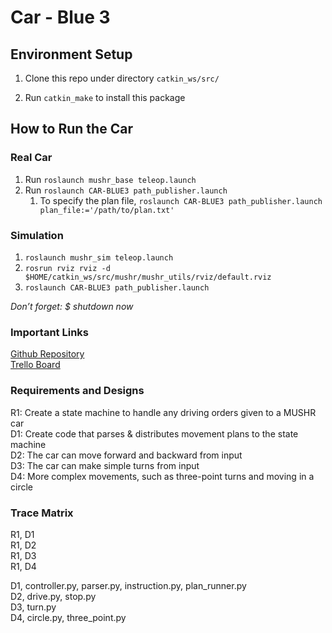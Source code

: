 # Car - Blue 3

## Environment Setup

1. Clone this repo under directory `catkin_ws/src/`

2. Run `catkin_make` to install this package

## How to Run the Car

### Real Car

1. Run `roslaunch mushr_base teleop.launch`
2. Run `roslaunch CAR-BLUE3 path_publisher.launch`
    1. To specify the plan file, `roslaunch CAR-BLUE3 path_publisher.launch plan_file:='/path/to/plan.txt'`

### Simulation
1. `roslaunch mushr_sim teleop.launch`
2. `rosrun rviz rviz -d $HOME/catkin_ws/src/mushr/mushr_utils/rviz/default.rviz`
3. `roslaunch CAR-BLUE3 path_publisher.launch`

*Don’t forget: $ shutdown now*

### Important Links
[Github Repository](https://github.com/SAREC-Lab/CAR-BLUE3/tree/main) <br />
[Trello Board](https://trello.com/b/wCxuc2UZ/main-project)

### Requirements and Designs
R1: Create a state machine to handle any driving orders given to a MUSHR car<br />
D1: Create code that parses & distributes movement plans to the state machine<br />
D2: The car can move forward and backward from input<br />
D3: The car can make simple turns from input<br />
D4: More complex movements, such as three-point turns and moving in a circle

### Trace Matrix
R1, D1<br />
R1, D2<br />
R1, D3<br />
R1, D4<br />

D1, controller.py, parser.py, instruction.py, plan_runner.py<br />
D2, drive.py, stop.py<br />
D3, turn.py<br />
D4, circle.py, three_point.py
